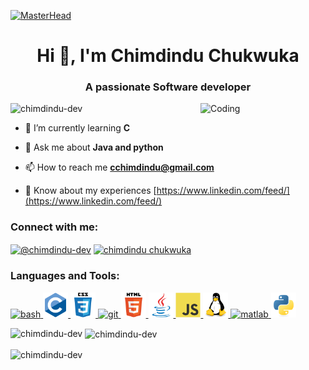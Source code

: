 [![MasterHead](https://i.pinimg.com/originals/46/9d/4d/469d4d840ae8a790019f3c1eb541eb8a.jpg)](https://github.com/Chimdindu-dev)
<h1 align="center">Hi 👋, I'm Chimdindu Chukwuka</h1>
<h3 align="center">A passionate Software developer</h3>
<img align="right" alt="Coding" width="200" src="https://media.istockphoto.com/vectors/teenage-girk-working-on-computer-in-classroom-vector-id1150453750?k=20&m=1150453750&s=612x612&w=0&h=1_UuOCVWdUbtJ09MKzBSXZrK65MmzEZq7rzLSi4WKDU=">


<p align="left"> <img src="https://komarev.com/ghpvc/?username=chimdindu-dev&label=Profile%20views&color=0e75b6&style=flat" alt="chimdindu-dev" /> </p>

- 🌱 I’m currently learning **C**

- 💬 Ask me about **Java and python**

- 📫 How to reach me **cchimdindu@gmail.com**

- 📄 Know about my experiences [https://www.linkedin.com/feed/](https://www.linkedin.com/feed/)

<h3 align="left">Connect with me:</h3>
<p align="left">
<a href="https://codepen.io/@chimdindu-dev" target="blank"><img align="center" src="https://raw.githubusercontent.com/rahuldkjain/github-profile-readme-generator/master/src/images/icons/Social/codepen.svg" alt="@chimdindu-dev" height="30" width="40" /></a>
<a href="https://linkedin.com/in/chimdindu chukwuka" target="blank"><img align="center" src="https://raw.githubusercontent.com/rahuldkjain/github-profile-readme-generator/master/src/images/icons/Social/linked-in-alt.svg" alt="chimdindu chukwuka" height="30" width="40" /></a>
</p>

<h3 align="left">Languages and Tools:</h3>
<p align="left"> <a href="https://www.gnu.org/software/bash/" target="_blank" rel="noreferrer"> <img src="https://www.vectorlogo.zone/logos/gnu_bash/gnu_bash-icon.svg" alt="bash" width="40" height="40"/> </a> <a href="https://www.cprogramming.com/" target="_blank" rel="noreferrer"> <img src="https://raw.githubusercontent.com/devicons/devicon/master/icons/c/c-original.svg" alt="c" width="40" height="40"/> </a> <a href="https://www.w3schools.com/css/" target="_blank" rel="noreferrer"> <img src="https://raw.githubusercontent.com/devicons/devicon/master/icons/css3/css3-original-wordmark.svg" alt="css3" width="40" height="40"/> </a> <a href="https://git-scm.com/" target="_blank" rel="noreferrer"> <img src="https://www.vectorlogo.zone/logos/git-scm/git-scm-icon.svg" alt="git" width="40" height="40"/> </a> <a href="https://www.w3.org/html/" target="_blank" rel="noreferrer"> <img src="https://raw.githubusercontent.com/devicons/devicon/master/icons/html5/html5-original-wordmark.svg" alt="html5" width="40" height="40"/> </a> <a href="https://www.java.com" target="_blank" rel="noreferrer"> <img src="https://raw.githubusercontent.com/devicons/devicon/master/icons/java/java-original.svg" alt="java" width="40" height="40"/> </a> <a href="https://developer.mozilla.org/en-US/docs/Web/JavaScript" target="_blank" rel="noreferrer"> <img src="https://raw.githubusercontent.com/devicons/devicon/master/icons/javascript/javascript-original.svg" alt="javascript" width="40" height="40"/> </a> <a href="https://www.linux.org/" target="_blank" rel="noreferrer"> <img src="https://raw.githubusercontent.com/devicons/devicon/master/icons/linux/linux-original.svg" alt="linux" width="40" height="40"/> </a> <a href="https://www.mathworks.com/" target="_blank" rel="noreferrer"> <img src="https://upload.wikimedia.org/wikipedia/commons/2/21/Matlab_Logo.png" alt="matlab" width="40" height="40"/> </a> <a href="https://www.python.org" target="_blank" rel="noreferrer"> <img src="https://raw.githubusercontent.com/devicons/devicon/master/icons/python/python-original.svg" alt="python" width="40" height="40"/> </a> </p>

<p><img align="left" src="https://github-readme-stats.vercel.app/api/top-langs?username=chimdindu-dev&show_icons=true&locale=en&layout=compact" alt="chimdindu-dev" /></p>

<p>&nbsp;<img align="center" src="https://github-readme-stats.vercel.app/api?username=chimdindu-dev&show_icons=true&locale=en" alt="chimdindu-dev" /></p>

<p><img align="center" src="https://github-readme-streak-stats.herokuapp.com/?user=chimdindu-dev&" alt="chimdindu-dev" /></p>
